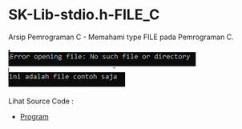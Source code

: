 # SK-Lib-stdio.h-FILE_C
Arsip Pemrograman C - Memahami type FILE pada Pemrograman C.<br><br>
<img src="https://github.com/RizkyKhapidsyah/SK-Lib-stdio.h-FILE_C/blob/master/SK-Lib-stdio.h-FILE_C/x64/result/001.PNG">
<img src="https://github.com/RizkyKhapidsyah/SK-Lib-stdio.h-FILE_C/blob/master/SK-Lib-stdio.h-FILE_C/x64/result/002.PNG"><br><br>
Lihat Source Code : <br>
- <a href="https://github.com/RizkyKhapidsyah/SK-Lib-stdio.h-FILE_C/blob/master/SK-Lib-stdio.h-FILE_C/Source.c">Program</a>
